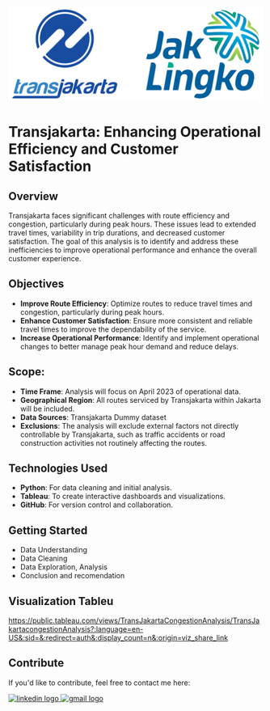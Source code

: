 ![Header](Ilustration.png)

# Transjakarta: Enhancing Operational Efficiency and Customer Satisfaction

## Overview

Transjakarta faces significant challenges with route efficiency and congestion, particularly during peak hours. These issues lead to extended travel times, variability in trip durations, and decreased customer satisfaction. The goal of this analysis is to identify and address these inefficiencies to improve operational performance and enhance the overall customer experience.


## Objectives

- **Improve Route Efficiency**: Optimize routes to reduce travel times and congestion, particularly during peak hours.
- **Enhance Customer Satisfaction**: Ensure more consistent and reliable travel times to improve the dependability of the service.
- **Increase Operational Performance**: Identify and implement operational changes to better manage peak hour demand and reduce delays.

## Scope:

- **Time Frame**: Analysis will focus on April 2023 of operational data.
- **Geographical Region**: All routes serviced by Transjakarta within Jakarta will be included.
- **Data Sources**: Transjakarta Dummy dataset
- **Exclusions**: The analysis will exclude external factors not directly controllable by Transjakarta, such as traffic accidents or road construction activities not routinely affecting the routes.

## Technologies Used

- **Python**: For data cleaning and initial analysis.
- **Tableau**: To create interactive dashboards and visualizations.
- **GitHub**: For version control and collaboration.

## Getting Started
- Data Understanding
- Data Cleaning
- Data Exploration, Analysis
- Conclusion and recomendation

## Visualization Tableu
https://public.tableau.com/views/TransJakartaCongestionAnalysis/TransJakartacongestionAnalysis?:language=en-US&:sid=&:redirect=auth&:display_count=n&:origin=viz_share_link

## Contribute

If you'd like to contribute, feel free to contact me here:

<a href="https://www.linkedin.com/in/galuh-anjarweni-b50368262/" target="_blank">
    <img src="https://raw.githubusercontent.com/maurodesouza/profile-readme-generator/master/src/assets/icons/social/linkedin/default.svg" width="52" height="40" alt="linkedin logo"/>
  </a>
  <a href="anjarwenig@gmail.com" target="_blank">
    <img src="https://raw.githubusercontent.com/maurodesouza/profile-readme-generator/master/src/assets/icons/social/gmail/default.svg"  width="52" height="40" alt="gmail logo"/>
  </a>
